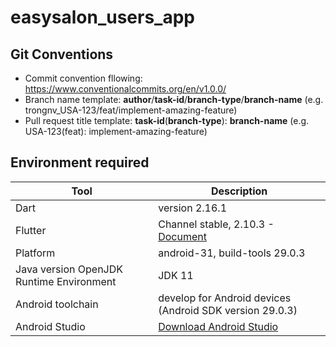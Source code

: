 # easysalon_users_app

## Git Conventions

- Commit convention fllowing: https://www.conventionalcommits.org/en/v1.0.0/
- Branch name template: **author**/**task-id**/**branch-type**/**branch-name**
  (e.g. trongnv_USA-123/feat/implement-amazing-feature)
- Pull request title template: **task-id**(**branch-type**): **branch-name**
  (e.g. USA-123(feat): implement-amazing-feature)

## Environment required

| Tool                                     | Description                                              |
| ---------------------------------------- | -------------------------------------------------------- |
| Dart                                     | version 2.16.1                                           |
| Flutter                                  | Channel stable, 2.10.3 - [Document]                      |
| Platform                                 | android-31, build-tools 29.0.3                           |
| Java version OpenJDK Runtime Environment | JDK 11                                                   |
| Android toolchain                        | develop for Android devices (Android SDK version 29.0.3) |
| Android Studio                           | [Download Android Studio]                                |

[document]: https://docs.flutter.dev/get-started/install
[download android studio]: https://developer.android.com/studio?gclid=CjwKCAjwiuuRBhBvEiwAFXKaNK7Q_GTsd2J0uQ7CzZSBQwUhN8fNjsDXHkKxsUogIQXbyH7ms1rJQRoCJ2sQAvD_BwE&gclsrc=aw.ds
